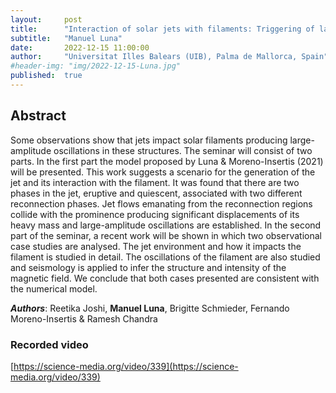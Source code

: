 ```yaml
---
layout:     post
title:      "Interaction of solar jets with filaments: Triggering of large-amplitude filament oscillations"
subtitle:   "Manuel Luna"
date:       2022-12-15 11:00:00
author:     "Universitat Illes Balears (UIB), Palma de Mallorca, Spain"
#header-img: "img/2022-12-15-Luna.jpg"
published:  true
---
```


## Abstract
Some observations show that jets impact solar filaments producing large-amplitude oscillations in these structures. The seminar will consist of two parts. In the first part the model proposed by Luna & Moreno-Insertis (2021) will be presented. This work suggests a scenario for the generation of the jet and its interaction with the filament. It was found that there are two phases in the jet, eruptive and quiescent, associated with two different reconnection phases. Jet flows emanating from the reconnection regions collide with the prominence producing significant displacements of its heavy mass and large-amplitude oscillations are established. In the second part of the seminar, a recent work will be shown in which two observational case studies are analysed. The jet environment and how it impacts the filament is studied in detail. The oscillations of the filament are also studied and seismology is applied to infer the structure and intensity of the magnetic field. We conclude that both cases presented are consistent with the numerical model.


***Authors***: Reetika Joshi, **Manuel Luna**, Brigitte Schmieder, Fernando Moreno-Insertis & Ramesh Chandra

### Recorded video

[https://science-media.org/video/339](https://science-media.org/video/339)
